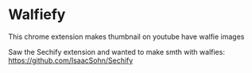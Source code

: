 # Walfiefy
This chrome extension makes thumbnail on youtube have walfie images

Saw the Sechify extension and wanted to make smth with walfies:
https://github.com/IsaacSohn/Sechify

